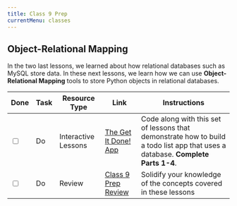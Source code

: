 ```yaml
---
title: Class 9 Prep
currentMenu: classes
---
```


## Object-Relational Mapping

In the two last lessons, we learned about how relational databases such as MySQL store data. In these next lessons, we learn how we can use **Object-Relational Mapping** tools to store Python objects in relational databases.

Done |Task | Resource Type | Link | Instructions
|----|-----|---------------|------|-------------|
<input type="checkbox" v-model="checks.p9a" /> |Do | Interactive Lessons | [The Get It Done! App](../../videos/get-it-done/) | Code along with this set of lessons that demonstrate how to build a todo list app that uses a database. **Complete Parts 1-4**.
<input type="checkbox" v-model="checks.p9b" /> |Do | Review | [Class 9 Prep Review](review.html) | Solidify your knowledge of the concepts covered in these lessons
